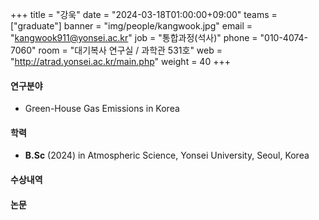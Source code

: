 +++
title = "강욱"
date = "2024-03-18T01:00:00+09:00"
teams = ["graduate"]
banner = "img/people/kangwook.jpg"
email = "kangwook911@yonsei.ac.kr"
job = "통합과정(석사)"
phone = "010-4074-7060"
room = "대기복사 연구실 / 과학관 531호"
web = "http://atrad.yonsei.ac.kr/main.php"
weight = 40
+++

#### 연구분야
 + Green-House Gas Emissions in Korea

#### 학력
 + **B.Sc** (2024) in Atmospheric Science, Yonsei University, Seoul, Korea

#### 수상내역

#### 논문

